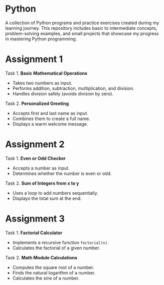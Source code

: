 # Python
A collection of Python programs and practice exercises created during my learning journey. This repository includes basic to intermediate concepts, problem-solving examples, and small projects that showcase my progress in mastering Python programming.


# Assignment 1


Task 1. **Basic Mathematical Operations**
   - Takes two numbers as input.
   - Performs addition, subtraction, multiplication, and division.
   - Handles division safely (avoids division by zero).

Task 2. **Personalized Greeting**
   - Accepts first and last name as input.
   - Combines them to create a full name.
   - Displays a warm welcome message.


# Assignment 2


Task 1. **Even or Odd Checker**
   - Accepts a number as input.
   - Determines whether the number is even or odd.

Task 2. **Sum of Integers from x to y**
   - Uses a loop to add numbers sequentially.
   - Displays the total sum at the end.


# Assignment 3


Task 1. **Factorial Calculator**
   - Implements a recursive function `fectorial(n)`.
   - Calculates the factorial of a given number.

Task 2. **Math Module Calculations**
   - Computes the square root of a number.
   - Finds the natural logarithm of a number.
   - Calculates the sine of a number.
